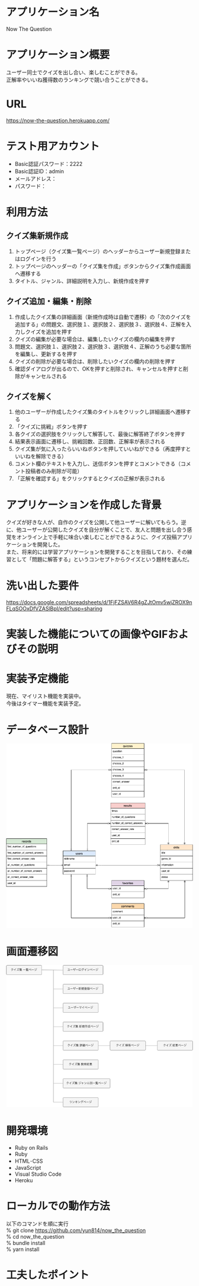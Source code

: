 # アプリケーション名
Now The Question

# アプリケーション概要
ユーザー同士でクイズを出し合い、楽しむことができる。  
正解率やいいね獲得数のランキングで競い合うことができる。

# URL
https://now-the-question.herokuapp.com/

# テスト用アカウント
- Basic認証パスワード：2222
- Basic認証ID：admin
- メールアドレス：
- パスワード：

# 利用方法
## クイズ集新規作成
1. トップページ（クイズ集一覧ページ）のヘッダーからユーザー新規登録またはログインを行う
2. トップページのヘッダーの「クイズ集を作成」ボタンからクイズ集作成画面へ遷移する
3. タイトル、ジャンル、詳細説明を入力し、新規作成を押す

## クイズ追加・編集・削除
1. 作成したクイズ集の詳細画面（新規作成時は自動で遷移）の「次のクイズを追加する」の問題文、選択肢１、選択肢２、選択肢３、選択肢４、正解を入力しクイズを追加を押す
2. クイズの編集が必要な場合は、編集したいクイズの欄内の編集を押す
3. 問題文、選択肢１、選択肢２、選択肢３、選択肢４、正解のうち必要な箇所を編集し、更新するを押す
4. クイズの削除が必要な場合は、削除したいクイズの欄内の削除を押す
5. 確認ダイアログが出るので、OKを押すと削除され、キャンセルを押すと削除がキャンセルされる

## クイズを解く
1. 他のユーザーが作成したクイズ集のタイトルをクリックし詳細画面へ遷移する
2. 「クイズに挑戦」ボタンを押す
3. 各クイズの選択肢をクリックして解答して、最後に解答終了ボタンを押す
4. 結果表示画面に遷移し、挑戦回数、正回数、正解率が表示される
5. クイズ集が気に入ったらいいねボタンを押していいねができる（再度押すといいねを解除できる）
6. コメント欄のテキストを入力し、送信ボタンを押すとコメントできる（コメント投稿者のみ削除が可能）
7. 「正解を確認する」をクリックするとクイズの正解が表示される

# アプリケーションを作成した背景
クイズが好きな人が、自作のクイズを公開して他ユーザーに解いてもらう。逆に、他ユーザーが公開したクイズを自分が解くことで、友人と問題を出し合う感覚をオンライン上で手軽に味合い楽しむことができるように、クイズ投稿アプリケーションを開発した。  
また、将来的には学習アプリケーションを開発することを目指しており、その練習として「問題に解答する」というコンセプトからクイズという題材を選んだ。

# 洗い出した要件
https://docs.google.com/spreadsheets/d/1FjFZSAV6R4gZJtOmv5wjZROX9nFLqSOOxDfVZASlBpI/edit?usp=sharing

# 実装した機能についての画像やGIFおよびその説明


# 実装予定機能
現在、マイリスト機能を実装中。  
今後はタイマー機能を実装予定。

# データベース設計
![ER図](public/images/now_the_question.png)

# 画面遷移図
![画面遷移図](public/images/screen_transition.png)

# 開発環境
- Ruby on Rails
- Ruby
- HTML･CSS
- JavaScript
- Visual Studio Code
- Heroku

# ローカルでの動作方法
以下のコマンドを順に実行  
% git clone https://github.com/yun814/now_the_question  
% cd now_the_question  
% bundle install  
% yarn install

# 工夫したポイント
